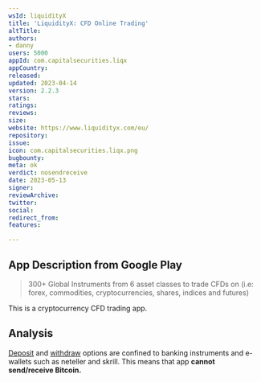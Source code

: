 ```yaml
---
wsId: liquidityX
title: 'LiquidityX: CFD Online Trading'
altTitle: 
authors:
- danny 
users: 5000
appId: com.capitalsecurities.liqx
appCountry: 
released: 
updated: 2023-04-14
version: 2.2.3
stars: 
ratings: 
reviews: 
size: 
website: https://www.liquidityx.com/eu/
repository: 
issue: 
icon: com.capitalsecurities.liqx.png
bugbounty: 
meta: ok
verdict: nosendreceive
date: 2023-05-13
signer: 
reviewArchive: 
twitter: 
social: 
redirect_from: 
features: 

---
```


## App Description from Google Play 

> 300+ Global Instruments from 6 asset classes to trade CFDs on (i.e: forex, commodities, cryptocurrencies, shares, indices and futures)

This is a cryptocurrency CFD trading app. 

## Analysis 

[Deposit](https://www.liquidityx.com/eu/faqs/deposit/) and [withdraw](https://www.liquidityx.com/eu/faqs/withdrawal/) options are confined to banking instruments and e-wallets such as neteller and skrill. This means that app **cannot send/receive Bitcoin.**